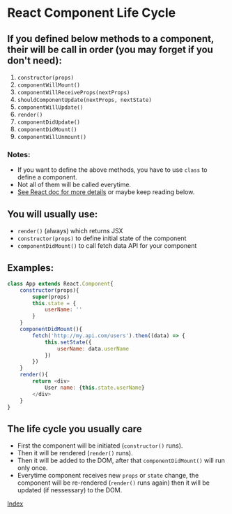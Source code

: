 # React Component Life Cycle

## If you defined below methods to a component, their will be call in order (you may forget if you don't need):

1. `constructor(props)`
2. `componentWillMount()`
3. `componentWillReceiveProps(nextProps)`
4. `shouldComponentUpdate(nextProps, nextState)`
5. `componentWillUpdate()`
6. `render()`
7. `componentDidUpdate()`
8. `componentDidMount()`
9. `componentWillUnmount()`

### Notes:
* If you want to define the above methods, you have to use `class` to define a component.
* Not all of them will be called everytime.
* [See React doc for more details](https://facebook.github.io/react/docs/react-component.html) or maybe keep reading below.

## You will usually use:
* `render()` (always) which returns JSX
* `constructor(props)` to define initial state of the component
* `componentDidMount()` to call fetch data API for your component

## Examples:
````javascript
class App extends React.Component{
    constructor(props){
        super(props)
        this.state = {
            userName: ''
        }
    }
    componentDidMount(){
		fetch('http://my.api.com/users').then((data) => {
			this.setState({
				userName: data.userName
			})
		})
	}
    render(){
        return <div>
            User name: {this.state.userName}
        </div>
    }
}
````

## The life cycle you usually care
* First the component will be initiated (`constructor()` runs).
* Then it will be rendered (`render()` runs).
* Then it will be added to the DOM, after that `componentDidMount()` will run only once.
* Everytime component receives new `props` or `state` change, the component will be re-rendered (`render()` runs again) then it will be updated (if nessessary) to the DOM.

[Index](README.md)
